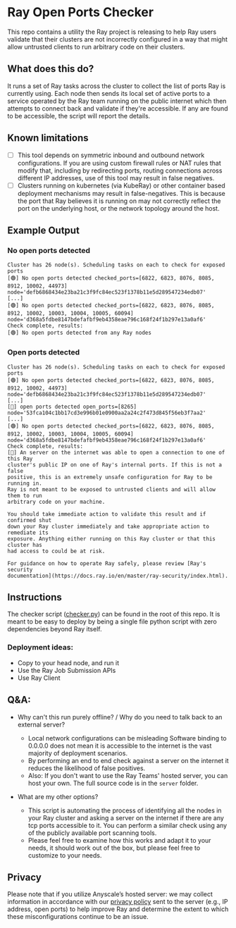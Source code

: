 # Ray Open Ports Checker

This repo contains a utility the Ray project is releasing to help Ray users
validate that their clusters are not incorrectly configured in a way that might
allow untrusted clients to run arbitrary code on their clusters.

## What does this do?

It runs a set of Ray tasks across the cluster to collect the list of ports Ray
is currently using. Each node then sends its local set of active ports to a
service operated by the Ray team running on the public internet which then
attempts to connect back and validate if they're accessible. If any are found to
be accessible, the script will report the details.

## Known limitations

- [ ] This tool depends on symmetric inbound and outbound network
      configurations. If you are using custom firewall rules or NAT rules that
      modify that, including by redirecting ports, routing connections across
      different IP addresses, use of this tool may result in false negatives.
- [ ] Clusters running on kubernetes (via KubeRay) or other container based
      deployment mechanisms may result in false-negatives. This is because the
      port that Ray believes it is running on may not correctly reflect the port
      on the underlying host, or the network topology around the host.

## Example Output

### No open ports detected

```
Cluster has 26 node(s). Scheduling tasks on each to check for exposed ports
[🟢] No open ports detected checked_ports=[6822, 6823, 8076, 8085, 8912, 10002, 44973] node='defb6868434e23ba21c3f9fc84ec523f1378b11e5d289547234edb07'
[...]
[🟢] No open ports detected checked_ports=[6822, 6823, 8076, 8085, 8912, 10002, 10003, 10004, 10005, 60094] node='d368a5fdbe8147bdefafbf9eb4358eae796c168f24f1b297e13a0af6'
Check complete, results:
[🟢] No open ports detected from any Ray nodes
```

### Open ports detected

```
Cluster has 26 node(s). Scheduling tasks on each to check for exposed ports
[🟢] No open ports detected checked_ports=[6822, 6823, 8076, 8085, 8912, 10002, 44973] node='defb6868434e23ba21c3f9fc84ec523f1378b11e5d289547234edb07'
[...]
[🛑] open ports detected open_ports=[8265] node='53fca104c1bb17cd3e996b01e0900aa2a24c2f473d845f56eb3f7aa2'
[...]
[🟢] No open ports detected checked_ports=[6822, 6823, 8076, 8085, 8912, 10002, 10003, 10004, 10005, 60094] node='d368a5fdbe8147bdefafbf9eb4358eae796c168f24f1b297e13a0af6'
Check complete, results:
[🛑] An server on the internet was able to open a connection to one of this Ray
cluster's public IP on one of Ray's internal ports. If this is not a false
positive, this is an extremely unsafe configuration for Ray to be running in.
Ray is not meant to be exposed to untrusted clients and will allow them to run
arbitrary code on your machine.

You should take immediate action to validate this result and if confirmed shut
down your Ray cluster immediately and take appropriate action to remediate its
exposure. Anything either running on this Ray cluster or that this cluster has
had access to could be at risk.

For guidance on how to operate Ray safely, please review [Ray's security
documentation](https://docs.ray.io/en/master/ray-security/index.html).
```

## Instructions

The checker script
([checker.py](https://github.com/ray-project/ray-open-ports-checker/blob/main/checker.py))
can be found in the root of this repo. It is meant to be easy to deploy by being
a single file python script with zero dependencies beyond Ray itself.

### Deployment ideas:

- Copy to your head node, and run it
- Use the Ray Job Submission APIs
- Use Ray Client

## Q&A:

- Why can't this run purely offline? / Why do you need to talk back to an
  external server?

  - Local network configurations can be misleading Software binding to 0.0.0.0
    does not mean it is accessible to the internet is the vast majority of
    deployment scenarios.
  - By performing an end to end check against a server on the internet it
    reduces the likelihood of false positives.
  - Also: If you don't want to use the Ray Teams' hosted server, you can host
    your own. The full source code is in the `server` folder.

- What are my other options?
  - This script is automating the process of identifying all the nodes in your
    Ray cluster and asking a server on the internet if there are any tcp ports
    accessible to it. You can perform a similar check using any of the publicly
    available port scanning tools.
  - Please feel free to examine how this works and adapt it to your needs, it
    should work out of the box, but please feel free to customize to your needs.

## Privacy

Please note that if you utilize Anyscale’s hosted server: we may collect
information in accordance with our [privacy
policy](http://anyscale.com/privacy-policy) sent to the server (e.g., IP
address, open ports) to help improve Ray and determine the extent to which these
misconfigurations continue to be an issue.
